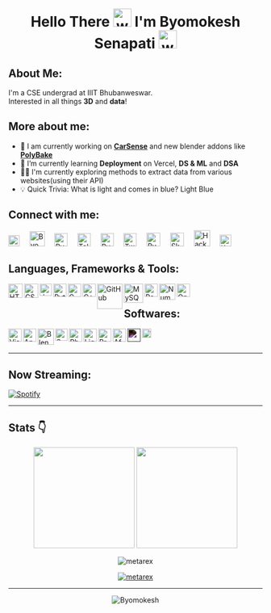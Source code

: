 <div align="center"><h1>Hello There <img alt="wave" src="https://em-content.zobj.net/source/microsoft-teams/363/waving-hand_1f44b.png" width="36">  I'm Byomokesh Senapati <img alt="wave" src="https://emojis.slackmojis.com/emojis/images/1613285697/12806/meow_attention.png?1613285697" width="36"> </h1></div>

## **About Me:**

I'm a CSE undergrad at IIIT Bhubanweswar.<br>
Interested in all things **3D** and **data**!


 


## More about me:

- 🔭 I am currently working on [**CarSense**](https://github.com/metarex21/CarSense) and new blender addons like [**PolyBake**](https://github.com/metarex21/PolyBake) 
- 🌱 I’m currently learning **Deployment** on Vercel, **DS & ML** and **DSA**
- 🐱‍🚀 I'm currently exploring methods to extract data from various websites(using their API)
- 💡 Quick Trivia: What is light and comes in blue? Light Blue

## Connect with me: 
<!-- [Mail](mailto:byomokesh21@gmail.com) | [Telegram](https://t.me/metarex4d) | [LinkedIn](https://www.linkedin.com/in/byomokesh-senapati-12a767201/) | [Instagram](https://www.instagram.com/_.m_e_t_a_r_e_x._/)  -->

<div>
  <a href="https://linktr.ee/metarex_21" target="_blank"><img alt="Linktree" width="22px" src="https://seeklogo.com/images/L/linktree-logo-6FC3ADB679-seeklogo.com.png" /></a>
  &nbsp;&nbsp;&nbsp;
  <a href="mailto:byomosenapati@gmail.com" target="_blank"><img alt="Byomokesh | Gmail" width="30px" src="https://mailmeteor.com/logos/assets/PNG/Gmail_Logo_256px.png" /></a>
  &nbsp;&nbsp;&nbsp;
  <a href="https://www.linkedin.com/in/byomokesh-senapati-12a767201/" target="_blank"><img alt="Byomokesh | LinkedIn" width="26px" src="https://cdn-icons-png.flaticon.com/512/174/174857.png" /></a>
  &nbsp;&nbsp;&nbsp;
  <a href="https://t.me/metarex4d" target="_blank"><img alt="Telegram" width="26px" src="https://upload.wikimedia.org/wikipedia/commons/8/82/Telegram_logo.svg" /></a>
  &nbsp;&nbsp;&nbsp;
  <a href="https://www.instagram.com/_.m_e_t_a_r_e_x._/" target="_blank"><img alt="Byomokesh | Instagram" width="26px" src="https://upload.wikimedia.org/wikipedia/commons/8/82/Instagram_image.png" /></a>
  &nbsp;&nbsp;&nbsp;
  <a href="https://twitter.com/metarex4d" target="_blank"><img alt="Twitter" width="26px" src="https://upload.wikimedia.org/wikipedia/commons/6/6f/Logo_of_Twitter.svg" /></a>
  &nbsp;&nbsp;&nbsp;
  <a href="https://www.behance.net/byomokesenapat" target="_blank"><img alt="Byomokesh | Behance" width="27px" src="https://cdn.freebiesupply.com/logos/large/2x/behance-1-logo-png-transparent.png" /></a>
  &nbsp;&nbsp;&nbsp;
  <a href="https://sketchfab.com/metarex.4d" target="_blank"><img alt="Sketchfab" width="27px" src="https://static.sketchfab.com/img/press/logos/sketchfab-logo.png" /></a>
  &nbsp;&nbsp;&nbsp;
  <a href="https://www.hackerrank.com/Byomokesh?hr_r=1" target="_blank"><img alt="HackerRank" width="32px" src="https://hrcdn.net/fcore/assets/work/header/hackerrank_logo-21e2867566.svg" /></a>
  &nbsp;&nbsp;&nbsp;
  <a href="https://www.kaggle.com/byomokeshsenapati" target="_blank"><img alt="Kaggle" width="23px" src="https://www.vectorlogo.zone/logos/kaggle/kaggle-icon.svg" /></a>
</div>
 


## Languages, Frameworks & Tools:<br />
<!-- HTML CSS python c c++ github js mysql -->

<a href="https://www.w3.org/html/" target="_blank"><img title="HTML5" img align="left" alt="HTML5" width="28px" src="https://www.w3.org/html/logo/downloads/HTML5_Badge_512.png" /></a>

<a href="https://www.w3schools.com/css/" target="_blank"><img title="CSS" img align="left" alt="CSS3" width="28px" src="https://www.vectorlogo.zone/logos/w3_css/w3_css-icon.svg" /></a>
 
 <img title="Javascript" align="left" alt="Javascript" src="https://www.freepnglogos.com/uploads/javascript/javascript-online-logo-for-website-0.png" width="24px">

<a href="https://www.python.org" target="_blank"> <img align="left" img title="Python" alt="Python" width="26px" src="https://upload.wikimedia.org/wikipedia/commons/c/c3/Python-logo-notext.svg" /> </a>

<a href="https://www.cprogramming.com/" target="_blank"> <img title="C" img align="left" alt="C" width="26px" src="https://upload.wikimedia.org/wikipedia/commons/1/18/C_Programming_Language.svg"/> </a>

<a href="https://www.w3schools.com/cpp/" target="_blank"> <img title="C++" img align="left" alt="C++" width="26px" src="https://upload.wikimedia.org/wikipedia/commons/1/18/ISO_C%2B%2B_Logo.svg"/> </a>

<a href="https://github.com/metarex21" target="_blank"><img title="GitHub" img align="left" alt="GitHub" width="50px" src="https://www.logo.wine/a/logo/GitHub/GitHub-Icon-White-Logo.wine.svg" /></a>



<img title="MySQL" align="left" alt="MySQL" src="https://www.svgrepo.com/show/303251/mysql-logo.svg" width="38px" >
 
 <img title="Pandas" img align="left" alt="Pandas" width="26px" src="https://upload.wikimedia.org/wikipedia/commons/2/22/Pandas_mark.svg" />
 
 <img title="NumPy" img align="left" alt="NumPy" width="32px" src="https://user-images.githubusercontent.com/67586773/105040771-43887300-5a88-11eb-9f01-bee100b9ef22.png" />
 
  <img title="OpenCV" img align="left" alt="OpenCV" width="26px" src="https://upload.wikimedia.org/wikipedia/commons/3/32/OpenCV_Logo_with_text_svg_version.svg" />
<br />


## Softwares:

<img align="left" alt="Visual Studio Code" img title="Visual Studio Code" width="26px" src="https://upload.wikimedia.org/wikipedia/commons/9/9a/Visual_Studio_Code_1.35_icon.svg" />

<a href="https://www.anaconda.com/" target="_blank"> <img align="left" img title="Anaconda" alt="Anaconda" width="26px" src="https://www.clipartmax.com/png/full/349-3490136_anaconda-icon-anaconda-python-icon.png" /> </a>


<a href="https://www.blender.org" target="_blank"> <img title="Blender" img align="left" alt="Blender" width="32px" src="https://upload.wikimedia.org/wikipedia/commons/0/0c/Blender_logo_no_text.svg"/> </a>

<a href="https://www.adobe.com/in/products/substance3d-painter.html" target="_blank"> <img title="Substance Painter" img align="left" alt="Substance Painter" width="24px" src="https://cdn.worldvectorlogo.com/logos/substance-painter.svg"/> </a>

<a href="https://www.photoshop.com/en" target="_blank"> <img align="left" img title="Photoshop" alt="Photoshop" width="26px" src="https://upload.wikimedia.org/wikipedia/commons/a/af/Adobe_Photoshop_CC_icon.svg"/> </a>

<a href="https://lightroom.adobe.com/home" target="_blank"> <img align="left" img title="Lightroom" alt="LightRoom" width="26px" src="https://upload.wikimedia.org/wikipedia/commons/b/b6/Adobe_Photoshop_Lightroom_CC_logo.svg" /> </a>

<a href="https://lightroom.adobe.com/hom" target="_blank"> <img align="left" img title="Premiere" alt="Premiere" width="26px" src="https://upload.wikimedia.org/wikipedia/commons/4/40/Adobe_Premiere_Pro_CC_icon.svg" /> </a>

<a href="https://www.adobe.com/in/products/aftereffects.html" target="_blank"> <img align="left" img title="After Effects" alt="Afer Effects" width="26px" src="https://upload.wikimedia.org/wikipedia/commons/c/cb/Adobe_After_Effects_CC_icon.svg" /> </a>

 <a href="https://www.unrealengine.com/en-US" target="_blank"> <img align="left" img title="Unreal Engine" alt="Unreal Engine" width="26px" src="https://www.nicepng.com/png/full/611-6112552_an-error-occurred-unreal-engine-4-icon.png" style="filter: invert(100%); fill: white;" /> </a>

<a href="https://www.figma.com/" target="_blank"> <img align="left" img title="Figma" alt="Figma" width="18px" src="https://upload.wikimedia.org/wikipedia/commons/3/33/Figma-logo.svg" /> </a>






<br />
<br />

---



## Now Streaming:

 [![Spotify](https://showtify21.vercel.app//api/spotify)](https://open.spotify.com/user/dcvxa8wbg6gxbdxgt6fa32veq) 
<br/>

 
 </p>
 
 ---
## **Stats 👇** 

 <p align="center">
  <img src = "https://github-readme-stats.vercel.app/api?username=metarex21&show_icons=true&theme=dark&locale=en" height="200px">
  <img src = "https://github-readme-stats.vercel.app/api/top-langs/?username=metarex21&theme=dark&show_icons=true&layout=compact" height="200px">
</p> 

<div align="center">
<p><img align="center" src="https://github-readme-streak-stats.herokuapp.com/?user=metarex21&theme=dark" alt="metarex" />
<p><a href="https://www.kaggle.com/byomokeshsenapati"><img align="center" src="https://kaggle-card.chienhsiang-hung.eu.org/api/svg?byomokeshsenapati" alt="metarex" /></a>
</p>
<!-- <p><img align="center" src="https://leetcard.jacoblin.cool/metarex21?theme=dark" alt="metarex" /></p> -->
 

<p>
 
</p>
   </div>
  

 ---

<p align="center"> <img src="https://komarev.com/ghpvc/?username=metarex21&label=Profile%20views&color=6805D3&style=flat" alt="Byomokesh" /> </p>
   <div align="center">
